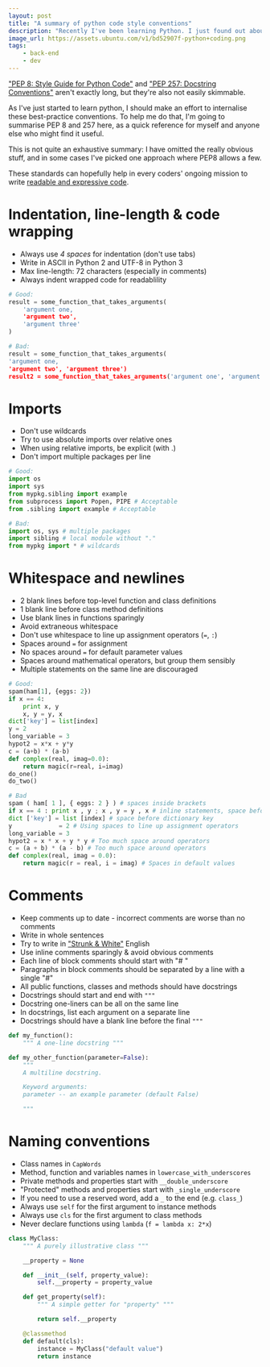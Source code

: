```yaml
---
layout: post
title: "A summary of python code style conventions"
description: "Recently I've been learning Python. I just found out about PEP 8 and PEP 257, which are guidelines for how to write python code. To solidify them in my mind, I'm going to summarise them here."
image_url: https://assets.ubuntu.com/v1/bd52907f-python+coding.png
tags:
    - back-end
    - dev
---
```


["PEP 8: Style Guide for Python Code"](http://www.python.org/dev/peps/pep-0008/) and ["PEP 257: Docstring Conventions"](http://www.python.org/dev/peps/pep-0257/) aren't exactly long, but they're also not easily skimmable.

As I've just started to learn python, I should make an effort to internalise these best-practice conventions. To help me do that, I'm going to summarise PEP 8 and 257 here, as a quick reference for myself and anyone else who might find it useful.

This is not quite an exhaustive summary: I have omitted the really obvious stuff, and in some cases I've picked one approach where PEP8 allows a few.

These standards can hopefully help in every coders' ongoing mission to write [readable and expressive code](/2013/11/22/expressive-coding/).

Indentation, line-length & code wrapping
===

- Always use *4 spaces* for indentation (don't use tabs)
- Write in ASCII in Python 2 and UTF-8 in Python 3
- Max line-length: 72 characters (especially in comments)
- Always indent wrapped code for readablility

``` python
# Good:
result = some_function_that_takes_arguments(
    'argument one,
    'argument two',
    'argument three'
)

# Bad:
result = some_function_that_takes_arguments(
'argument one,
'argument two', 'argument three')
result2 = some_function_that_takes_arguments('argument one', 'argument two', 'argument three')
```

Imports
===

- Don't use wildcards
- Try to use absolute imports over relative ones
- When using relative imports, be explicit (with .)
- Don't import multiple packages per line

``` python
# Good:
import os
import sys
from mypkg.sibling import example
from subprocess import Popen, PIPE # Acceptable
from .sibling import example # Acceptable

# Bad:
import os, sys # multiple packages
import sibling # local module without "."
from mypkg import * # wildcards
```

Whitespace and newlines
===

- 2 blank lines before top-level function and class definitions
- 1 blank line before class method definitions
- Use blank lines in functions sparingly
- Avoid extraneous whitespace
- Don't use whitespace to line  up assignment operators (`=`, `:`)
- Spaces around `=` for assignment
- No spaces around `=` for default parameter values
- Spaces around mathematical operators, but group them sensibly
- Multiple statements on the same line are discouraged

``` python
# Good:
spam(ham[1], {eggs: 2})
if x == 4:
    print x, y
    x, y = y, x
dict['key'] = list[index]
y = 2
long_variable = 3
hypot2 = x*x + y*y
c = (a+b) * (a-b)
def complex(real, imag=0.0):
    return magic(r=real, i=imag)
do_one()
do_two()

# Bad
spam ( ham[ 1 ], { eggs: 2 } ) # spaces inside brackets
if x == 4 : print x , y ; x , y = y , x # inline statements, space before commas
dict ['key'] = list [index] # space before dictionary key
y             = 2 # Using spaces to line up assignment operators
long_variable = 3
hypot2 = x * x + y * y # Too much space around operators
c = (a + b) * (a - b) # Too much space around operators
def complex(real, imag = 0.0):
    return magic(r = real, i = imag) # Spaces in default values
```

Comments
===

- Keep comments up to date - incorrect comments are worse than no comments
- Write in whole sentences
- Try to write in ["Strunk & White"](http://en.wikipedia.org/wiki/The_elements_of_style) English
- Use inline comments sparingly & avoid obvious comments
- Each line of block comments should start with "# "
- Paragraphs in block comments should be separated by a line with a single "#"
- All public functions, classes and methods should have docstrings
- Docstrings should start and end with `"""`
- Docstring one-liners can be all on the same line
- In docstrings, list each argument on a separate line
- Docstrings should have a blank line before the final `"""`

``` python
def my_function():
    """ A one-line docstring """

def my_other_function(parameter=False):
    """
    A multiline docstring.

    Keyword arguments:
    parameter -- an example parameter (default False)

    """
```

Naming conventions
===

- Class names in `CapWords`
- Method, function and variables names in `lowercase_with_underscores`
- Private methods and properties start with `__double_underscore`
- "Protected" methods and properties start with `_single_underscore`
- If you need to use a reserved word, add a `_` to the end (e.g. `class_`)
- Always use `self` for the first argument to instance methods
- Always use `cls` for the first argument to class methods
- Never declare functions using `lambda` (`f = lambda x: 2*x`)

``` python
class MyClass:
    """ A purely illustrative class """

    __property = None

    def __init__(self, property_value):
        self.__property = property_value

    def get_property(self):
        """ A simple getter for "property" """

        return self.__property

    @classmethod
    def default(cls):
        instance = MyClass("default value")
        return instance
```
